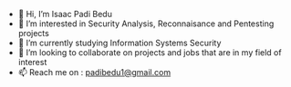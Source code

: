 - 👋 Hi, I’m Isaac Padi Bedu
- 👀 I’m interested in Security Analysis, Reconnaisance and Pentesting projects
- 🌱 I’m currently studying Information Systems Security
- 💞️ I’m looking to collaborate on projects and jobs that are in my field of interest
- 📫 Reach me on : padibedu1@gmail.com

<!---
saintPadi/saintPadi is a ✨ special ✨ repository because its `README.md` (this file) appears on your GitHub profile.
You can click the Preview link to take a look at your changes.
--->
